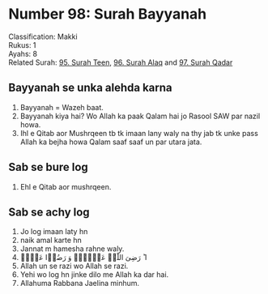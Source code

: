 # Number 98: Surah Bayyanah

Classification: Makki  
Rukus: 1  
Ayahs: 8  
Related Surah: [95. Surah Teen](95_Surah_Teen.md), [96. Surah Alaq](96_Surah_Alaq.md) and [97. Surah Qadar](97_Surah_Qadar.md)

## Bayyanah se unka alehda karna

1. Bayyanah = Wazeh baat.
2. Bayyanah kiya hai? Wo Allah ka paak Qalam hai jo Rasool SAW par nazil howa.
3. Ihl e Qitab aor Mushrqeen tb tk imaan lany waly na thy jab tk unke pass Allah ka bejha howa Qalam saaf saaf un par utara jata.

## Sab se bure log

1. Ehl e Qitab aor mushrqeen.

## Sab se achy log

1. Jo log imaan laty hn
2. naik amal karte hn
3. Jannat m hamesha rahne waly.
4. ا ؕ رَضِیَ اللّٰہُ  عَنۡہُمۡ وَ رَضُوۡا عَنۡہُ
5. Allah un se razi wo Allah se razi.
6. Yehi wo log hn jinke dilo me Allah ka dar hai.
7. Allahuma Rabbana Jaelina minhum.
